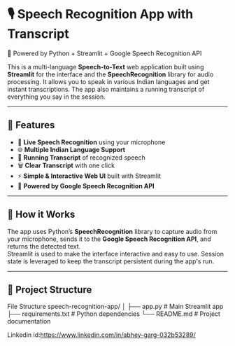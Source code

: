 # 🎙️ Speech Recognition App with Transcript

🧠 Powered by Python + Streamlit + Google Speech Recognition API

This is a multi-language **Speech-to-Text** web application built using **Streamlit** for the interface and the **SpeechRecognition** library for audio processing. It allows you to speak in various Indian languages and get instant transcriptions. The app also maintains a running transcript of everything you say in the session.

---

## 📌 Features

- 🎤 **Live Speech Recognition** using your microphone
- 🌐 **Multiple Indian Language Support**
- 📝 **Running Transcript** of recognized speech
- 🗑 **Clear Transcript** with one click
- ⚡ **Simple & Interactive Web UI** built with Streamlit
- 📜 **Powered by Google Speech Recognition API**

---

## 🧠 How it Works

The app uses Python’s **SpeechRecognition** library to capture audio from your microphone, sends it to the **Google Speech Recognition API**, and returns the detected text.  
Streamlit is used to make the interface interactive and easy to use. Session state is leveraged to keep the transcript persistent during the app's run.

---

## 📁 Project Structure


File Structure
speech-recognition-app/
│
├── app.py               # Main Streamlit app
├── requirements.txt     # Python dependencies
└── README.md            # Project documentation

Linkedin id:https://www.linkedin.com/in/abhey-garg-032b53289/
